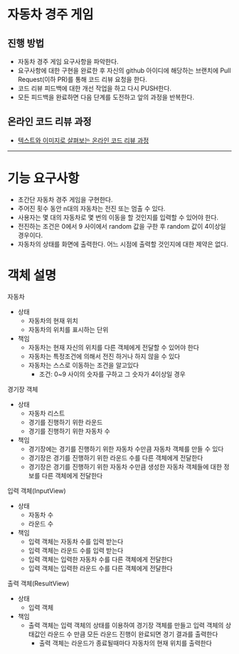 # 자동차 경주 게임
## 진행 방법
* 자동차 경주 게임 요구사항을 파악한다.
* 요구사항에 대한 구현을 완료한 후 자신의 github 아이디에 해당하는 브랜치에 Pull Request(이하 PR)를 통해 코드 리뷰 요청을 한다.
* 코드 리뷰 피드백에 대한 개선 작업을 하고 다시 PUSH한다.
* 모든 피드백을 완료하면 다음 단계를 도전하고 앞의 과정을 반복한다.

## 온라인 코드 리뷰 과정
* [텍스트와 이미지로 살펴보는 온라인 코드 리뷰 과정](https://github.com/next-step/nextstep-docs/tree/master/codereview)

---

# 기능 요구사항
* 초간단 자동차 경주 게임을 구현한다.
* 주어진 횟수 동안 n대의 자동차는 전진 또는 멈출 수 있다.
* 사용자는 몇 대의 자동차로 몇 번의 이동을 할 것인지를 입력할 수 있어야 한다.
* 전진하는 조건은 0에서 9 사이에서 random 값을 구한 후 random 값이 4이상일 경우이다.
* 자동차의 상태를 화면에 출력한다. 어느 시점에 출력할 것인지에 대한 제약은 없다.

# 객체 설명
자동차
- 상태
  - 자동차의 현재 위치
  - 자동차의 위치를 표시하는 단위
- 책임
  - 자동차는 현재 자신의 위치를 다른 객체에게 전달할 수 있어야 한다
  - 자동차는 특정조건에 의해서 전진 하거나 하지 않을 수 있다
  - 자동차는 스스로 이동하는 조건을 알고있다
    - 조건: 0~9 사이의 숫자를 구하고 그 숫자가 4이상일 경우

경기장 객체
- 상태
  - 자동차 리스트
  - 경기를 진행하기 위한 라운드
  - 경기를 진행하기 위한 자동차 수
- 책임
  - 경기장에는 경기를 진행하기 위한 자동차 수만큼 자동차 객체를 만들 수 있다
  - 경기장은 경기를 진행하기 위한 라운드 수를 다른 객체에게 전달한다
  - 경기장은 경기를 진행하기 위한 자동차 수만큼 생성한 자동차 객체들에 대한 정보를 다른 객체에게 전달한다

입력 객체(InputView)
- 상태
  - 자동차 수
  - 라운드 수
- 책임
  - 입력 객체는 자동차 수를 입력 받는다
  - 입력 객체는 라운드 수를 입력 받는다
  - 입력 객체는 입력한 자동차 수를 다른 객체에게 전달한다
  - 입력 객체는 입력한 라운드 수를 다른 객체에게 전달한다

출력 객체(ResultView)
- 상태
  - 입력 객체
- 책임
  - 출력 객체는 입력 객체의 상태를 이용하여 경기장 객체를 만들고 입력 객체의 상태값인 라운드 수 만큼 모든 라운드 진행이 완료되면 경기 결과를 출력한다
    - 출력 객체는 라운드가 종료될때마다 자동차의 현재 위치를 출력한다

